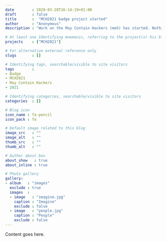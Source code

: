 ```yaml
---
date        : 2020-03-28T16:14:19+01:00
draft       : false
title       :  "MCH2021 badge project started"
author      : "Anonymous"
description : "Work on the May Contain Hackers (meh) has started. Nothing meh about that! :)"

# At least one Identifying mnemonic, referring to the project(s) his blog is related to
projects    : ["MCH2021"]

# For alternative external reference only
slugs       : []

# Identifying tags, searchable/visible to site visitors
tags        :
- Badge
- MCH2021
- May Contain Hackers
- 2021

# Identifying categories, searchable/visible to site visitors
categories  : []

# Blog icon
icon_name : fa-pencil
icon_pack : fa

# Default image related to this blog
image_src   : ""
image_alt   : ""
thumb_src   : ""
thumb_alt   : ""

# Author about box
about_show   : true
about_inline : true

# Photo gallery
gallery:
- album   : "images"
  exclude : true
  images  :
  - image   : "imagine.jpg"
    caption : "Imagine"
    exclude : false
  - image   : "people.jpg"
    caption : "People"
    exclude : false
---
```


Content goes here.
